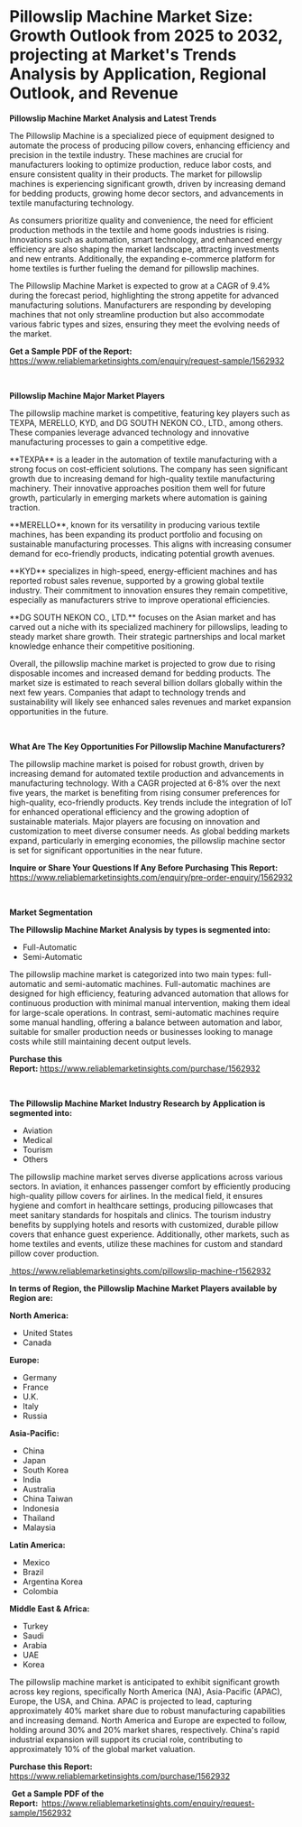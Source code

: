 <p><h1>Pillowslip Machine Market Size: Growth Outlook from 2025 to 2032, projecting at Market's Trends Analysis by Application, Regional Outlook, and Revenue</h1></p><p><strong>Pillowslip Machine Market Analysis and Latest Trends</strong></p>
<p><p>The Pillowslip Machine is a specialized piece of equipment designed to automate the process of producing pillow covers, enhancing efficiency and precision in the textile industry. These machines are crucial for manufacturers looking to optimize production, reduce labor costs, and ensure consistent quality in their products. The market for pillowslip machines is experiencing significant growth, driven by increasing demand for bedding products, growing home decor sectors, and advancements in textile manufacturing technology.</p><p>As consumers prioritize quality and convenience, the need for efficient production methods in the textile and home goods industries is rising. Innovations such as automation, smart technology, and enhanced energy efficiency are also shaping the market landscape, attracting investments and new entrants. Additionally, the expanding e-commerce platform for home textiles is further fueling the demand for pillowslip machines.</p><p>The Pillowslip Machine Market is expected to grow at a CAGR of 9.4% during the forecast period, highlighting the strong appetite for advanced manufacturing solutions. Manufacturers are responding by developing machines that not only streamline production but also accommodate various fabric types and sizes, ensuring they meet the evolving needs of the market.</p></p>
<p><strong>Get a Sample PDF of the Report:&nbsp;</strong> <a href="https://www.reliablemarketinsights.com/enquiry/request-sample/1562932?utm_campaign=2535&utm_medium=2&utm_source=Github&utm_content=ia&utm_term=16042025&utm_id=pillowslip-machine">https://www.reliablemarketinsights.com/enquiry/request-sample/1562932</a></p>
<p>&nbsp;</p>
<p><strong>Pillowslip Machine Major Market Players</strong></p>
<p><p>The pillowslip machine market is competitive, featuring key players such as TEXPA, MERELLO, KYD, and DG SOUTH NEKON CO., LTD., among others. These companies leverage advanced technology and innovative manufacturing processes to gain a competitive edge.</p><p>**TEXPA** is a leader in the automation of textile manufacturing with a strong focus on cost-efficient solutions. The company has seen significant growth due to increasing demand for high-quality textile manufacturing machinery. Their innovative approaches position them well for future growth, particularly in emerging markets where automation is gaining traction.</p><p>**MERELLO**, known for its versatility in producing various textile machines, has been expanding its product portfolio and focusing on sustainable manufacturing processes. This aligns with increasing consumer demand for eco-friendly products, indicating potential growth avenues.</p><p>**KYD** specializes in high-speed, energy-efficient machines and has reported robust sales revenue, supported by a growing global textile industry. Their commitment to innovation ensures they remain competitive, especially as manufacturers strive to improve operational efficiencies.</p><p>**DG SOUTH NEKON CO., LTD.** focuses on the Asian market and has carved out a niche with its specialized machinery for pillowslips, leading to steady market share growth. Their strategic partnerships and local market knowledge enhance their competitive positioning.</p><p>Overall, the pillowslip machine market is projected to grow due to rising disposable incomes and increased demand for bedding products. The market size is estimated to reach several billion dollars globally within the next few years. Companies that adapt to technology trends and sustainability will likely see enhanced sales revenues and market expansion opportunities in the future.</p></p>
<p>&nbsp;</p>
<p><strong>What Are The Key Opportunities For Pillowslip Machine Manufacturers?</strong></p>
<p><p>The pillowslip machine market is poised for robust growth, driven by increasing demand for automated textile production and advancements in manufacturing technology. With a CAGR projected at 6-8% over the next five years, the market is benefiting from rising consumer preferences for high-quality, eco-friendly products. Key trends include the integration of IoT for enhanced operational efficiency and the growing adoption of sustainable materials. Major players are focusing on innovation and customization to meet diverse consumer needs. As global bedding markets expand, particularly in emerging economies, the pillowslip machine sector is set for significant opportunities in the near future.</p></p>
<p><strong>Inquire or Share Your Questions If Any Before Purchasing This Report:</strong> <a href="https://www.reliablemarketinsights.com/enquiry/pre-order-enquiry/1562932?utm_campaign=2535&utm_medium=2&utm_source=Github&utm_content=ia&utm_term=16042025&utm_id=pillowslip-machine">https://www.reliablemarketinsights.com/enquiry/pre-order-enquiry/1562932</a></p>
<p>&nbsp;</p>
<p><strong>Market Segmentation</strong></p>
<p><strong>The Pillowslip Machine Market Analysis by types is segmented into:</strong></p>
<p><ul><li>Full-Automatic</li><li>Semi-Automatic</li></ul></p>
<p><p>The pillowslip machine market is categorized into two main types: full-automatic and semi-automatic machines. Full-automatic machines are designed for high efficiency, featuring advanced automation that allows for continuous production with minimal manual intervention, making them ideal for large-scale operations. In contrast, semi-automatic machines require some manual handling, offering a balance between automation and labor, suitable for smaller production needs or businesses looking to manage costs while still maintaining decent output levels.</p></p>
<p><strong>Purchase this Report:&nbsp;</strong><a href="https://www.reliablemarketinsights.com/purchase/1562932?utm_campaign=2535&utm_medium=2&utm_source=Github&utm_content=ia&utm_term=16042025&utm_id=pillowslip-machine">https://www.reliablemarketinsights.com/purchase/1562932</a></p>
<p>&nbsp;</p>
<p><strong>The Pillowslip Machine Market Industry Research by Application is segmented into:</strong></p>
<p><ul><li>Aviation</li><li>Medical</li><li>Tourism</li><li>Others</li></ul></p>
<p><p>The pillowslip machine market serves diverse applications across various sectors. In aviation, it enhances passenger comfort by efficiently producing high-quality pillow covers for airlines. In the medical field, it ensures hygiene and comfort in healthcare settings, producing pillowcases that meet sanitary standards for hospitals and clinics. The tourism industry benefits by supplying hotels and resorts with customized, durable pillow covers that enhance guest experience. Additionally, other markets, such as home textiles and events, utilize these machines for custom and standard pillow cover production.</p></p>
<p><a href="https://www.reliablemarketinsights.com/pillowslip-machine-r1562932?utm_campaign=2535&utm_medium=2&utm_source=Github&utm_content=ia&utm_term=16042025&utm_id=pillowslip-machine">&nbsp;https://www.reliablemarketinsights.com/pillowslip-machine-r1562932</a></p>
<p><strong>In terms of Region, the Pillowslip Machine Market Players available by Region are:</strong></p>
<p>
    <p> <strong> North America: </strong>
        <ul>
            <li>United States</li>
            <li>Canada</li>
        </ul>
        </p> 
    <p> <strong> Europe: </strong>
        <ul>
            <li>Germany</li>
            <li>France</li>
            <li>U.K.</li>
            <li>Italy</li>
            <li>Russia</li>
        </ul>
        </p> 
    <p> <strong> Asia-Pacific: </strong>
        <ul>
            <li>China</li>
            <li>Japan</li>
            <li>South Korea</li>
            <li>India</li>
            <li>Australia</li>
            <li>China Taiwan</li>
            <li>Indonesia</li>
            <li>Thailand</li>
            <li>Malaysia</li>
        </ul>
        </p> 
    <p> <strong> Latin America: </strong>
        <ul>
            <li>Mexico</li>
            <li>Brazil</li>
            <li>Argentina Korea</li>
            <li>Colombia</li>
        </ul>
        </p> 
    <p> <strong> Middle East & Africa: </strong>
        <ul>
            <li>Turkey</li>
            <li>Saudi</li>
            <li>Arabia</li>
            <li>UAE</li>
            <li>Korea</li>
        </ul>
    </p>
    </p>
<p><p>The pillowslip machine market is anticipated to exhibit significant growth across key regions, specifically North America (NA), Asia-Pacific (APAC), Europe, the USA, and China. APAC is projected to lead, capturing approximately 40% market share due to robust manufacturing capabilities and increasing demand. North America and Europe are expected to follow, holding around 30% and 20% market shares, respectively. China's rapid industrial expansion will support its crucial role, contributing to approximately 10% of the global market valuation.</p></p>
<p><strong>Purchase this Report: </strong><a href="https://www.reliablemarketinsights.com/purchase/1562932?utm_campaign=2535&utm_medium=2&utm_source=Github&utm_content=ia&utm_term=16042025&utm_id=pillowslip-machine">https://www.reliablemarketinsights.com/purchase/1562932</a></p>
<p>&nbsp;<strong>Get a Sample PDF of the Report:&nbsp;&nbsp;</strong><a href="https://www.reliablemarketinsights.com/enquiry/request-sample/1562932?utm_campaign=2535&utm_medium=2&utm_source=Github&utm_content=ia&utm_term=16042025&utm_id=pillowslip-machine">https://www.reliablemarketinsights.com/enquiry/request-sample/1562932</a></p>
<p><strong></strong></p>
<p><p></p><p></p><p></p></p>